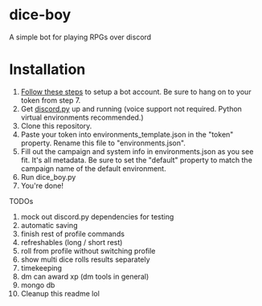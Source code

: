 # dice-boy
A simple bot for playing RPGs over discord

# Installation
1. [Follow these steps](https://discordpy.readthedocs.io/en/latest/discord.html) to setup a bot account. Be sure to hang on to your token from step 7.
2. Get [discord.py](https://github.com/Rapptz/discord.py) up and running (voice support not required. Python virtual environments recommended.)
3. Clone this repository.
4. Paste your token into environments_template.json in the "token" property. Rename this file to "environments.json".
5. Fill out the campaign and system info in environments.json as you see fit. It's all metadata. Be sure to set the "default" property to match the campaign name of the default environment.
6. Run dice_boy.py
7. You're done!

TODOs
1. mock out discord.py dependencies for testing
1. automatic saving
1. finish rest of profile commands
1. refreshables (long / short rest)
1. roll from profile without switching profile
1. show multi dice rolls results separately
1. timekeeping
1. dm can award xp (dm tools in general)
1. mongo db
1. Cleanup this readme lol
